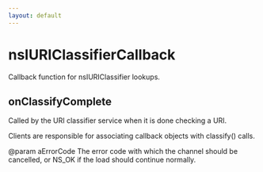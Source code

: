 ```yaml
---
layout: default
---
```


# nsIURIClassifierCallback #

Callback function for nsIURIClassifier lookups.


## onClassifyComplete ##

Called by the URI classifier service when it is done checking a URI.

Clients are responsible for associating callback objects with classify()
calls.

@param aErrorCode
       The error code with which the channel should be cancelled, or
       NS_OK if the load should continue normally.

